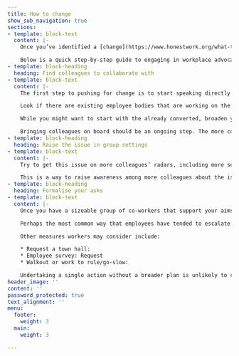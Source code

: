 ```yaml
---
title: How to change
show_sub_navigation: true
sections:
- template: block-text
  content: |-
    Once you’ve identified a [change](https://www.honestwork.org/what-to-change/general/) you’d like to try and make at your company, where do you begin?

    Below is a quick step-by-step guide to engaging in workplace advocacy around the kinds of environmental and social issues discussed here. We’ll add more over time. Note that these are only general tips; context is everything. Company cultures differ, some issues are more sensitive than others, so think carefully about the particular aspects of your workplace when seeking to make change. You also need to think carefully about the risks **\[link\]** of speaking up.
- template: block-heading
  heading: Find colleagues to collaborate with
- template: block-text
  content: |-
    The first step to pushing for change is to start speaking directly with colleagues. Are they aware of the issue? Do they feel strongly about it? Do they agree with your proposed solution? Test your ideas and arguments, be prepared to re-evaluate your stance in response to new information. Encourage them to get active and start talking to others.

    Look if there are existing employee bodies that are working on the issue or related ones: green teams, employee resource groups, staff committees, groups or individuals that run volunteer activities or donation activities. Also seek out staff whose jobs directly overlap with what you’re trying to achieve and those with jobs focused on corporate impact. This should improve your awareness of what the company is already doing, its plans, barriers to more ambitious actions, how you can help.

    While you might want to start with the already converted, broaden your reach as much as possible to get colleagues from different parts of the organisation on board. You don’t want to be dismissed as an unrepresentative minority of employees.

    Bringing colleagues on board should be an ongoing step. The more colleagues you have on your side, the more credible and powerful you all will be.
- template: block-heading
  heading: Raise the issue in group settings
- template: block-text
  content: |-
    Try to get this issue on more colleagues’ radars, including more senior decision-makers. Tteam, department-wide or even company-wide meetings can be suitable venues to raise questions, as can internal online discussion forums.

    This is a way to raise awareness among more colleagues about the issue, who may then choose to get in touch with you. It also signals to management that this is an issue that employees are taking an interest in and creates a subtle pressure to take positive action. At least initially, the focus should be on posing questions (What are we doing on this issue? Could we be doing more?) rather than making demands. Understanding management’s perspective can help you frame your arguments.
- template: block-heading
  heading: Formalise your asks
- template: block-text
  content: |-
    Once you have a sizeable group of co-workers that support your aims, and you have gotten as far as you can from individual, informal critiques of the company’s stance, now is the time to escalate.

    Perhaps the most common way that employees have tended to escalate their concerns is via a petition or open letter, drafted by a subset of workers, circulated among colleagues who can add their name to the list of signatories, and then shared with the CEO or chair of the board of directors. The benefits of this approach is that it gives workers space to articulate their arguments in detail, and demonstrate the breadth of support for their proposals.

    Other measures workers may consider include:

    * Request a town hall:
    * Employee survey: Request
    * Walkout or work to rule/go-slow:

    Undertaking a single action without a broader plan is unlikely to cause a company to act on worker concerns. Don’t treat actions as “one and done”; workers should maintain momentum by taking firmer actions in the absence of progress from the company.
header_image: ''
content: ''
password_protected: true
text_alignment: ''
menu:
  footer:
    weight: 3
  main:
    weight: 3

---
```

